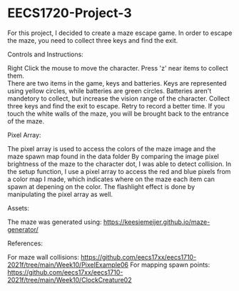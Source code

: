 # EECS1720-Project-3

For this project, I decided to create a maze escape game. In order to escape the maze, you need to collect three keys and find the exit. 

Controls and Instructions: 

Right Click the mouse to move the character. 
Press 'z' near items to collect them.  
There are two items in the game, keys and batteries. Keys are represented using yellow circles, while batteries are green circles. Batteries aren't mandetory to collect, but increase the vision range of the character. Collect three keys and find the exit to escape. Retry to record a better time.
If you touch the white walls of the maze, you will be brought back to the entrance of the maze. 

Pixel Array: 

The pixel array is used to access the colors of the maze image and the maze spawn map found in the data folder
By comparing the image pixel brightness of the maze to the character dot, I was able to detect collision.
In the setup function, I use a pixel array to access the red and blue pixels from a color map I made, which indicates where on the maze each item can spawn at depening on the color.
The flashlight effect is done by manipulating the pixel array as well.

Assets:

The maze was generated using: https://keesiemeijer.github.io/maze-generator/

References:

For maze wall collisions: https://github.com/eecs17xx/eecs1710-2021f/tree/main/Week10/PixelExample06
For mapping spawn points: https://github.com/eecs17xx/eecs1710-2021f/tree/main/Week10/ClockCreature02
